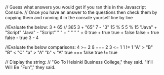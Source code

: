 // Guess what answers you would get if you ran this in the Javascript Console.
// Once you have an answer to the questions then check them by copying them and running it in the console yourself line by line

//Evaluate the below:
3 + 65 // 365
3 + "65"
7 - "3"
15 % 5
5 % 15
"Java" + "Script"
"Java" - "Script"
" " + " "
" " + 0
true + true
true + false
false + true
false - true
3 - 4

//Evaluate the below comparisons:
4 >= 2
6 === 2
3 <= 1
1 != 1
"A" > "B"
"B" < "C"
"a" > "A"
"b" < "A"
true === false
true != true

// Display the string:
// "Go To Helsinki Business College," they said. "It'll Will Be "Fun"," they said.
